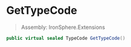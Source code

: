 ﻿

# GetTypeCode

> Assembly: IronSphere.Extensions

```csharp
public virtual sealed TypeCode GetTypeCode()
```



